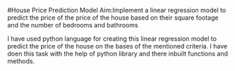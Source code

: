 #House Price Prediction Model
 Aim:Implement a linear regression model to predict the price of the price of the house based on their square footage and the number of bedrooms and bathrooms

I have used python language for creating this linear regression model to predict the price of the house on the bases of the mentioned criteria.
I have doen this task with the help of python library and there inbuilt functions and methods.
